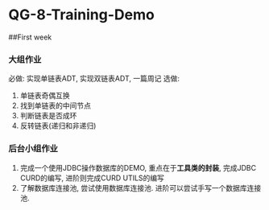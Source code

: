 # QG-8-Training-Demo
##First week
### 大组作业
必做: 实现单链表ADT, 实现双链表ADT, 一篇周记
选做: 
1. 单链表奇偶互换
2. 找到单链表的中间节点
3. 判断链表是否成环
4. 反转链表(递归和非递归)

### 后台小组作业
1. 完成一个使用JDBC操作数据库的DEMO, 重点在于**工具类的封装**, 完成JDBC CURD的编写, 进阶则完成CURD UTILS的编写
2. 了解数据库连接池, 尝试使用数据库连接池. 进阶可以尝试手写一个数据库连接池.
